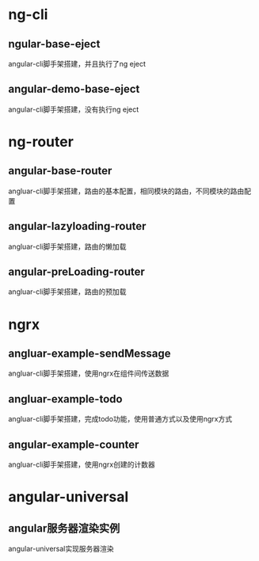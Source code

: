# ng-cli

## ngular-base-eject

angular-cli脚手架搭建，并且执行了ng eject

## angular-demo-base-eject

angular-cli脚手架搭建，没有执行ng eject

# ng-router

## angular-base-router

angluar-cli脚手架搭建，路由的基本配置，相同模块的路由，不同模块的路由配置

## angular-lazyloading-router

angluar-cli脚手架搭建，路由的懒加载

## angular-preLoading-router

angluar-cli脚手架搭建，路由的预加载

# ngrx

## angluar-example-sendMessage

angluar-cli脚手架搭建，使用ngrx在组件间传送数据

## angluar-example-todo

angluar-cli脚手架搭建，完成todo功能，使用普通方式以及使用ngrx方式

## angular-example-counter

angluar-cli脚手架搭建，使用ngrx创建的计数器

# angular-universal

## angular服务器渲染实例

angular-universal实现服务器渲染





















